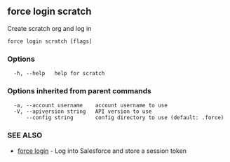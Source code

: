 ## force login scratch

Create scratch org and log in

```
force login scratch [flags]
```

### Options

```
  -h, --help   help for scratch
```

### Options inherited from parent commands

```
  -a, --account username    account username to use
  -V, --apiversion string   API version to use
      --config string       config directory to use (default: .force)
```

### SEE ALSO

* [force login](force_login.md)	 - Log into Salesforce and store a session token

